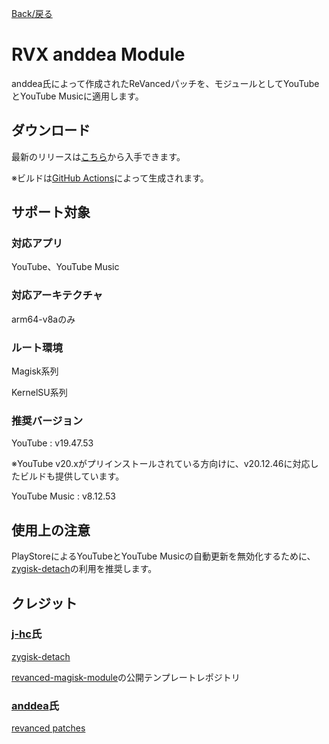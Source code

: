 [Back/戻る](https://github.com/Sanka1610/RVX-anddea-Module/)

# RVX anddea Module

anddea氏によって作成されたReVancedパッチを、モジュールとしてYouTubeとYouTube Musicに適用します。

## ダウンロード

最新のリリースは[こちら](https://github.com/Sanka1610/RVX-anddea-Module/releases/)から入手できます。

※ビルドは[GitHub Actions](https://github.com/Sanka1610/RVX-anddea-Module//actions/workflows/build.yml)によって生成されます。

## サポート対象

### 対応アプリ

YouTube、YouTube Music

### 対応アーキテクチャ

arm64-v8aのみ

### ルート環境

Magisk系列

KernelSU系列

### 推奨バージョン

YouTube : v19.47.53

※YouTube v20.xがプリインストールされている方向けに、v20.12.46に対応したビルドも提供しています。

YouTube Music : v8.12.53


## 使用上の注意

PlayStoreによるYouTubeとYouTube Musicの自動更新を無効化するために、[zygisk-detach](https://github.com/j-hc/zygisk-detach)の利用を推奨します。

## クレジット

### [**j-hc**](https://github.com/j-hc)氏

[zygisk-detach](https://github.com/j-hc/zygisk-detach)

[revanced-magisk-module](https://github.com/j-hc/revanced-magisk-module)の公開テンプレートレポジトリ

### [**anddea**](https://github.com/anddea)氏

[revanced patches](https://github.com/anddea/revanced-patches)
